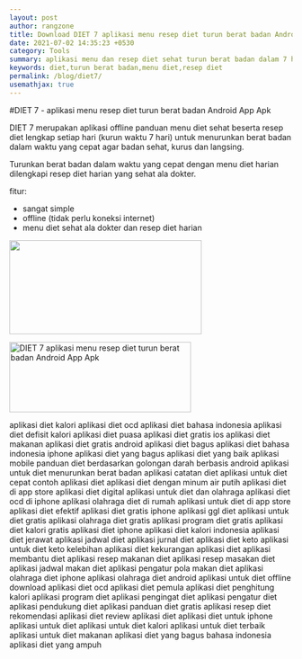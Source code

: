 ```yaml
---
layout: post
author: rangzone
title: Download DIET 7 aplikasi menu resep diet turun berat badan Android App Apk
date: 2021-07-02 14:35:23 +0530
category: Tools
summary: aplikasi menu dan resep diet sehat turun berat badan dalam 7 hari offline
keywords: diet,turun berat badan,menu diet,resep diet
permalink: /blog/diet7/
usemathjax: true
---
```

#DIET 7 - aplikasi menu resep diet turun berat badan Android App Apk

DIET 7 merupakan aplikasi offline panduan menu diet sehat beserta resep diet lengkap setiap hari (kurun waktu 7 hari) untuk menurunkan berat badan dalam waktu yang cepat agar badan sehat, kurus dan langsing.

Turunkan berat badan dalam waktu yang cepat dengan menu diet harian dilengkapi resep diet harian yang sehat ala dokter.

fitur:

- sangat simple
- offline (tidak perlu koneksi internet)
- menu diet sehat ala dokter dan resep diet harian

<img src="https://i.ibb.co/gZVBZQY/aplikasi-menu-diet-resep-diet-turun-berat-badan.png" width="342" height="167"/>
 
<a href="https://play.google.com/store/apps/details?id=resep.menudiet.turunberatbadan" target="_blank"><img alt="DIET 7 aplikasi menu resep diet turun berat badan Android App Apk" src="https://i.ibb.co/nnQBHcj/google-play-badge.png" width="323" height="125"></a>

aplikasi diet kalori
aplikasi diet ocd
aplikasi diet bahasa indonesia
aplikasi diet defisit kalori
aplikasi diet puasa
aplikasi diet gratis ios
aplikasi diet makanan
aplikasi diet gratis android
aplikasi diet bagus
aplikasi diet bahasa indonesia iphone
aplikasi diet yang bagus
aplikasi diet yang baik
aplikasi mobile panduan diet berdasarkan golongan darah berbasis android
aplikasi untuk diet menurunkan berat badan
aplikasi catatan diet
aplikasi untuk diet cepat
contoh aplikasi diet
aplikasi diet dengan minum air putih
aplikasi diet di app store
aplikasi diet digital
aplikasi untuk diet dan olahraga
aplikasi diet ocd di iphone
aplikasi olahraga diet di rumah
aplikasi untuk diet di app store
aplikasi diet efektif
aplikasi diet gratis iphone
aplikasi ggl diet
aplikasi untuk diet gratis
aplikasi olahraga diet gratis
aplikasi program diet gratis
aplikasi diet kalori gratis
aplikasi diet iphone
aplikasi diet kalori indonesia
aplikasi diet jerawat
aplikasi jadwal diet
aplikasi jurnal diet
aplikasi diet keto
aplikasi untuk diet keto
kelebihan aplikasi diet
kekurangan aplikasi diet
aplikasi membantu diet
aplikasi resep makanan diet
aplikasi resep masakan diet
aplikasi jadwal makan diet
aplikasi pengatur pola makan diet
aplikasi olahraga diet iphone
aplikasi olahraga diet android
aplikasi untuk diet offline
download aplikasi diet ocd
aplikasi diet pemula
aplikasi diet penghitung kalori
aplikasi program diet
aplikasi pengingat diet
aplikasi pengatur diet
aplikasi pendukung diet
aplikasi panduan diet gratis
aplikasi resep diet
rekomendasi aplikasi diet
review aplikasi diet
aplikasi diet untuk iphone
aplikasi untuk diet
aplikasi untuk diet kalori
aplikasi untuk diet terbaik
aplikasi untuk diet makanan
aplikasi diet yang bagus bahasa indonesia
aplikasi diet yang ampuh
